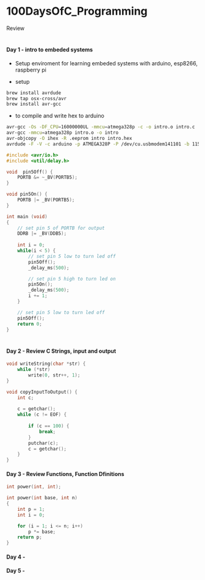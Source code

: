 # 100DaysOfC_Programming
Review
#
#

#### Day 1 - intro to embeded systems
 - Setup enviroment for learning embeded systems with arduino, esp8266, raspberry pi

- setup
```bash
brew install avrdude
brew tap osx-cross/avr
brew install avr-gcc
```

- to compile and write hex to arduino 
```bash
avr-gcc -Os -DF_CPU=16000000UL -mmcu=atmega328p -c -o intro.o intro.c
avr-gcc -mmcu=atmega328p intro.o -o intro
avr-objcopy -O ihex -R .eeprom intro intro.hex
avrdude -F -V -c arduino -p ATMEGA328P -P /dev/cu.usbmodem141101 -b 115200 -U flash:w:intro.hex

```

```c
#include <avr/io.h>
#include <util/delay.h>

void  pin5Off() {
    PORTB &= ~_BV(PORTB5);
}

void pin5On() {
    PORTB |= _BV(PORTB5);   
}

int main (void)
{
    // set pin 5 of PORTB for output
    DDRB |= _BV(DDB5);
    
    int i = 0;
    while(i < 5) {
        // set pin 5 low to turn led off 
        pin5Off();    
        _delay_ms(500);

        // set pin 5 high to turn led on
        pin5On();
        _delay_ms(500);
        i += 1;
    }

    // set pin 5 low to turn led off 
    pin5Off();
    return 0;
}

```

#

#### Day 2 - Review C Strings, input and output 

```c
void writeString(char *str) {
    while (*str)
        write(0, str++, 1);
}

void copyInputToOutput() {
    int c;
    
    c = getchar();
    while (c != EOF) {
        
        if (c == 100) {
            break;
        }
        putchar(c);
        c = getchar();
    }
}

```
#### Day 3 - Review Functions, Function Dfinitions

```c
int power(int, int);

int power(int base, int n)
{
    int p = 1;
    int i = 0;

    for (i = 1; i <= n; i++)
        p *= base;
    return p;
}
```
#### Day 4 - 
#### Day 5 - 

